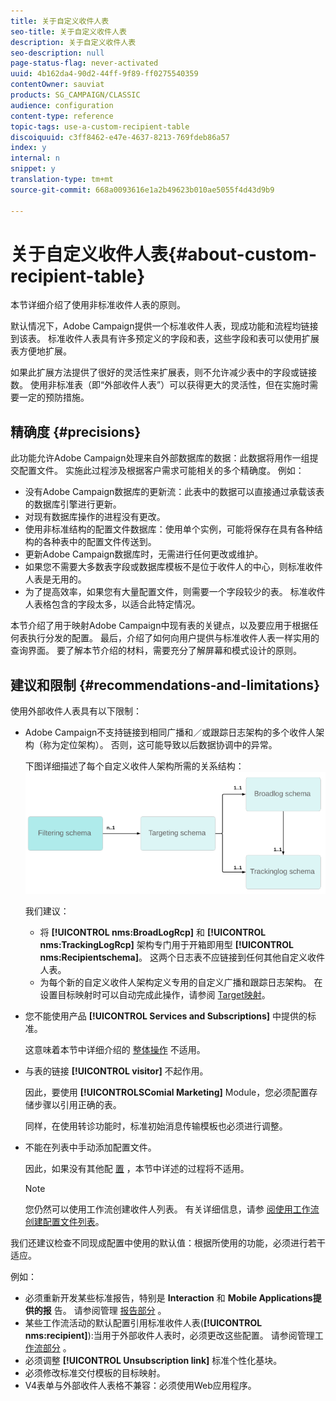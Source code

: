 ```yaml
---
title: 关于自定义收件人表
seo-title: 关于自定义收件人表
description: 关于自定义收件人表
seo-description: null
page-status-flag: never-activated
uuid: 4b162da4-90d2-44ff-9f89-ff0275540359
contentOwner: sauviat
products: SG_CAMPAIGN/CLASSIC
audience: configuration
content-type: reference
topic-tags: use-a-custom-recipient-table
discoiquuid: c3ff8462-e47e-4637-8213-769fdeb86a57
index: y
internal: n
snippet: y
translation-type: tm+mt
source-git-commit: 668a0093616e1a2b49623b010ae5055f4d43d9b9

---
```



# 关于自定义收件人表{#about-custom-recipient-table}

本节详细介绍了使用非标准收件人表的原则。

默认情况下，Adobe Campaign提供一个标准收件人表，现成功能和流程均链接到该表。 标准收件人表具有许多预定义的字段和表，这些字段和表可以使用扩展表方便地扩展。

如果此扩展方法提供了很好的灵活性来扩展表，则不允许减少表中的字段或链接数。 使用非标准表（即“外部收件人表”）可以获得更大的灵活性，但在实施时需要一定的预防措施。

## 精确度 {#precisions}

此功能允许Adobe Campaign处理来自外部数据库的数据：此数据将用作一组提交配置文件。 实施此过程涉及根据客户需求可能相关的多个精确度。 例如：

* 没有Adobe Campaign数据库的更新流：此表中的数据可以直接通过承载该表的数据库引擎进行更新。
* 对现有数据库操作的进程没有更改。
* 使用非标准结构的配置文件数据库：使用单个实例，可能将保存在具有各种结构的各种表中的配置文件传送到。
* 更新Adobe Campaign数据库时，无需进行任何更改或维护。
* 如果您不需要大多数表字段或数据库模板不是位于收件人的中心，则标准收件人表是无用的。
* 为了提高效率，如果您有大量配置文件，则需要一个字段较少的表。 标准收件人表格包含的字段太多，以适合此特定情况。

本节介绍了用于映射Adobe Campaign中现有表的关键点，以及要应用于根据任何表执行分发的配置。 最后，介绍了如何向用户提供与标准收件人表一样实用的查询界面。 要了解本节介绍的材料，需要充分了解屏幕和模式设计的原则。

## 建议和限制 {#recommendations-and-limitations}

使用外部收件人表具有以下限制：

* Adobe Campaign不支持链接到相同广播和／或跟踪日志架构的多个收件人架构（称为定位架构）。 否则，这可能导致以后数据协调中的异常。

   下图详细描述了每个自定义收件人架构所需的关系结构：
   ![](assets/custom_recipient_limitation.png)

   我们建议：

   * 将 **[!UICONTROL nms:BroadLogRcp]** 和 **[!UICONTROL nms:TrackingLogRcp]** 架构专门用于开箱即用型 **[!UICONTROL nms:Recipientschema]**。 这两个日志表不应链接到任何其他自定义收件人表。
   * 为每个新的自定义收件人架构定义专用的自定义广播和跟踪日志架构。 在设置目标映射时可以自动完成此操作，请参阅 [Target映射](../../configuration/using/target-mapping.md)。

* 您不能使用产品 **[!UICONTROL Services and Subscriptions]** 中提供的标准。

   这意味着本节中详细介绍的 [整体操作](../../delivery/using/managing-subscriptions.md) 不适用。

* 与表的链接 **[!UICONTROL visitor]** 不起作用。

   因此，要使用 **[!UICONTROLSComial Marketing]** Module，您必须配置存储步骤以引用正确的表。

   同样，在使用转诊功能时，标准初始消息传输模板也必须进行调整。

* 不能在列表中手动添加配置文件。

   因此，如果没有其他配 [置](../../platform/using/creating-and-managing-lists.md) ，本节中详述的过程将不适用。

   >[!NOTE]
   >
   >您仍然可以使用工作流创建收件人列表。 有关详细信息，请参 [阅使用工作流创建配置文件列表](../../configuration/using/creating-a-profile-list-with-a-workflow.md)。

我们还建议检查不同现成配置中使用的默认值：根据所使用的功能，必须进行若干适应。

例如：

* 必须重新开发某些标准报告，特别是 **Interaction** 和 **Mobile Applications提供的报** 告。 请参阅管理 [报告部分](../../configuration/using/managing-reports.md) 。
* 某些工作流活动的默认配置引用标准收件人表(**[!UICONTROL nms:recipient]**):当用于外部收件人表时，必须更改这些配置。 请参阅管理工 [作流部分](../../configuration/using/managing-workflows.md) 。
* 必须调整 **[!UICONTROL Unsubscription link]** 标准个性化基块。
* 必须修改标准交付模板的目标映射。
* V4表单与外部收件人表格不兼容：必须使用Web应用程序。

